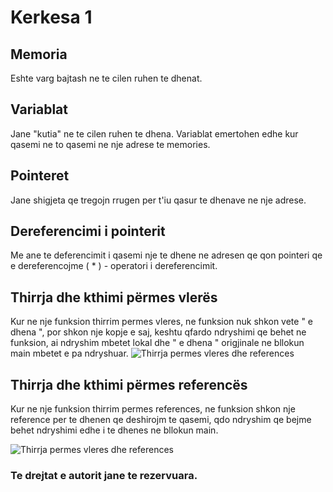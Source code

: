 # Kerkesa 1




## Memoria
Eshte varg bajtash ne te cilen ruhen te dhenat.

## Variablat

Jane "kutia" ne te cilen ruhen te dhena. Variablat emertohen edhe kur qasemi ne to qasemi ne nje adrese te memories.

## Pointeret

Jane shigjeta qe tregojn rrugen per t'iu qasur te dhenave ne nje adrese.

## Dereferencimi i pointerit

Me ane te deferencimit i qasemi nje te dhene ne adresen qe qon pointeri qe e dereferencojme
 ( * ) - operatori i dereferencimit.

## Thirrja dhe kthimi përmes vlerës
Kur ne nje funksion thirrim permes vleres, ne funksion nuk shkon vete " e dhena ", por shkon nje kopje e saj, keshtu qfardo ndryshimi qe behet ne funksion, ai ndryshim mbetet lokal dhe " e dhena " origjinale ne bllokun main mbetet e pa ndryshuar.
![Thirrja permes vleres dhe references](https://blog.penjee.com/wp-content/uploads/2015/02/pass-by-reference-vs-pass-by-value-animation.gif)

## Thirrja dhe kthimi përmes referencës

Kur ne nje funksion thirrim permes references, ne funksion shkon nje reference per te dhenen qe deshirojm te qasemi, qdo ndryshim qe bejme behet ndryshimi edhe i te dhenes ne bllokun main.

![Thirrja permes vleres dhe references](https://blog.penjee.com/wp-content/uploads/2015/02/pass-by-reference-vs-pass-by-value-animation.gif)

### Te drejtat e autorit jane te rezervuara.
